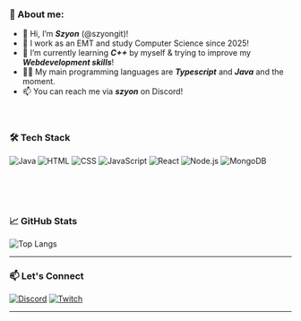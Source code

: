 ### 👋 About me:

- 👋 Hi, I’m ***Szyon*** (@szyongit)!
- 👀 I work as an EMT and study Computer Science since 2025!
- 🌱 I’m currently learning ***C++*** by myself & trying to improve my ***Webdevelopment skills***!
- 👩‍💻 My main programming languages are ***Typescript*** and ***Java*** and the moment.
- 📫 You can reach me via ***szyon*** on Discord!<br/><br/><br/>

### 🛠️ Tech Stack

![Java](https://img.shields.io/badge/-React-black?style=flat-square&logo=java)
![HTML](https://img.shields.io/badge/-JavaScript-black?style=flat-square&logo=html)
![CSS](https://img.shields.io/badge/-JavaScript-black?style=flat-square&logo=css)
![JavaScript](https://img.shields.io/badge/-JavaScript-black?style=flat-square&logo=javascript)
![React](https://img.shields.io/badge/-React-black?style=flat-square&logo=react)
![Node.js](https://img.shields.io/badge/-Node.js-black?style=flat-square&logo=node.js)
![MongoDB](https://img.shields.io/badge/-MongoDB-black?style=flat-square&logo=mongodb)

<br/><br/><br/>

### 📈 GitHub Stats

![Top Langs](https://github-readme-stats.vercel.app/api/top-langs/?username=szyongit&layout=compact&theme=onedark)

---

### 📫 Let's Connect
[![Discord](https://img.shields.io/badge/Discord-%237289DA.svg?style=for-the-badge&logo=discord&logoColor=white)](https://discordapp.com/users/637347742766858250)
[![Twitch](https://img.shields.io/badge/Twitch-Stream%20Now-9146FF?style=for-the-badge&logo=twitch&logoColor=white)](https://twitch.tv/szyontv)

---

<!---![GitHub Stats](https://github-readme-streak-stats.herokuapp.com/?user=your-github-username&theme=tokyonight)--->


<!---
szyongit/szyongit is a ✨ special ✨ repository because its `README.md` (this file) appears on your GitHub profile.
You can click the Preview link to take a look at your changes.
--->

<!---
but I am looking forward to ***other languages***!
--->
